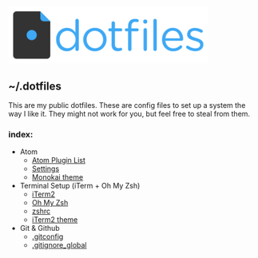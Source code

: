 <img src="dotfiles-logo.png" alt="dotfiles logo" width="400">

## ~/.dotfiles

This are my public dotfiles. These are config files to set up a system the way I like it. They might not work for you, but feel free to steal from them.

### index:

- Atom
  - [Atom Plugin List](/Atom/atom-plugins.md)
  - [Settings](/Atom/config.cson)
  - [Monokai theme](https://atom.io/themes/monokai)
- Terminal Setup (iTerm + Oh My Zsh)
  - [iTerm2](https://iterm2.com)
  - [Oh My Zsh](https://ohmyz.sh)
  - [zshrc](https://github.com/howthegodschill/setup/blob/main/dotfiles/Oh%20My%20Zsh/.zshrc)
  - [iTerm2 theme](/iTerm2/clovis.itermcolors)
- Git & Github
  - [.gitconfig](/Git/.gitconfig)
  - [.gitignore_global](/Git/.gitignore_global)
